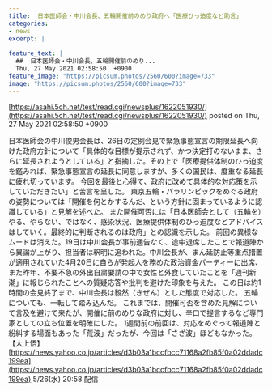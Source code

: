 ```yaml
---
title:  日本医師会・中川会長、五輪開催前のめり政府へ「医療ひっ迫度など助言」  
categories:
- news
excerpt: |
  
feature_text: |
  ##  日本医師会・中川会長、五輪開催前のめり...
  Thu, 27 May 2021 02:58:50  +0900
feature_image: "https://picsum.photos/2560/600?image=733"
image: "https://picsum.photos/2560/600?image=733"
---
```


[https://asahi.5ch.net/test/read.cgi/newsplus/1622051930/](https://asahi.5ch.net/test/read.cgi/newsplus/1622051930/)
posted on Thu, 27 May 2021 02:58:50  +0900

<!--more-->

日本医師会の中川俊男会長は、26日の定例会見で緊急事態宣言の期限延長へ向けた政府方針について「具体的な目標が提示されず、かつ決定打のないまま、さらに延長されようとしている」と指摘した。その上で「医療提供体制のひっ迫度を鑑みれば、緊急事態宣言の延長に同意しますが、多くの国民は、度重なる延長に疲れ切っています。 今回を最後と心得て、政府に改めて具体的な対応策を示していただきたい」と苦言を呈した。 東京五輪・パラリンピックをめぐる政府の姿勢については「開催を何とかするんだ、という方針に固まっているように認識している」と見解を述べた。 また開催可否には「日本医師会として（五輪を）やる、やらない、ではなく、感染状況、医療提供体制のひっ迫度などアドバイスはしていく。最終的に判断されるのは政府」との認識を示した。 前回の異様なムードは消えた。19日は中川会長が事前通告なく、途中退席したことで報道陣から異論が上がり、担当者は釈明に追われた。中川会長が、まん延防止等重点措置が適用されていた4月20日に自らが発起人を務めた政治資金パーティーに出席、また昨年、不要不急の外出自粛要請の中で女性と外食していたことを「週刊新潮」に報じられたことへの質疑応答や批判を避けた印象を与えた。 この日は約1時間の会見終了まで、中川会長は毅然（きぜん）とした態度で対応した。 五輪についても、一転して踏み込んだ。 これまでは、開催可否を含めた見解について言及を避けて来たが、開催に前のめりな政府に対し、辛口で提言するなど専門家としての立ち位置を明確にした。 1週間前の前回は、対応をめぐって報道陣と紛糾する場面もあった「荒波」だったが、今回は「さざ波」ほどもなかった。 【大上悟】 [https://news.yahoo.co.jp/articles/d3b03a1bccfbcc71168a2fb85f0a02ddadc199ea](https://news.yahoo.co.jp/articles/d3b03a1bccfbcc71168a2fb85f0a02ddadc199ea) 5/26(水) 20:58 配信
